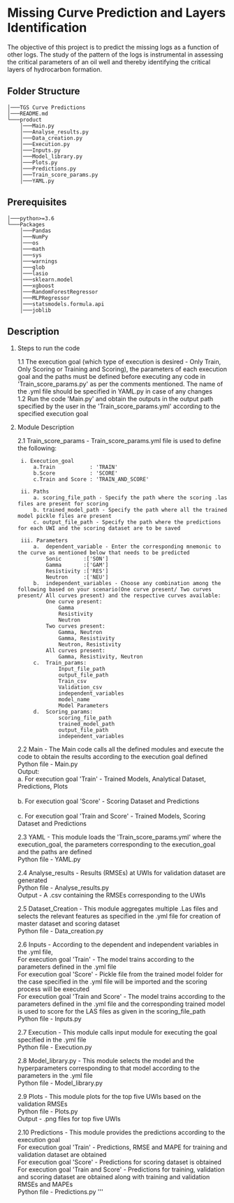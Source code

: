 # Missing Curve Prediction and Layers Identification

The objective of this project is to predict the missing logs as a function of other logs. 
The study of the pattern of the logs is instrumental in assessing the critical parameters of an oil well and thereby identifying the critical layers of hydrocarbon formation.

## Folder Structure</br>

```
│───TGS Curve Predictions
│───README.md
└───product
	│───Main.py
	│───Analyse_results.py
	│───Data_creation.py
	│───Execution.py
	│───Inputs.py	
	│───Model_library.py
	│───Plots.py
	│───Predictions.py		
	│───Train_score_params.py
	│───YAML.py
```
## Prerequisites

```
│───python>=3.6
└───Packages
    │───Pandas
    │───NumPy
    │───os
    │───math
    │───sys
    │───warnings
    │───glob
    │───lasio
    │───sklearn.model
    │───xgboost
    │───RandomForestRegressor
    │───MLPRegressor
    │───statsmodels.formula.api
    │───joblib
```

## Description

1. Steps to run the code
	
	1.1 The execution goal (which type of execution is desired - Only Train, Only Scoring or Training and Scoring), the parameters of each execution goal and the paths must be defined before executing any code in 'Train_score_params.py' as per the comments mentioned. The name of the .yml file should be specified in YAML.py in case of any changes </br>
	1.2 Run the code 'Main.py' and obtain the outputs in the output path specified by the user in the 'Train_score_params.yml' according to the specified execution goal </br>

2. Module Description

    2.1 Train_score_params - Train_score_params.yml file is used to define the following:

		i. Execution_goal
			a.Train           : 'TRAIN'
			b.Score           : 'SCORE'
			c.Train and Score : 'TRAIN_AND_SCORE'
			
		ii. Paths
			a. scoring_file_path - Specify the path where the scoring .las files are present for scoring
			b. trained_model_path - Specify the path where all the trained model pickle files are present
			c. output_file_path - Specify the path where the predictions for each UWI and the scoring dataset are to be saved

		iii. Parameters
			a. 	dependent_variable - Enter the corresponding mnemonic to the curve as mentioned below that needs to be predicted 
				Sonic       :['SON']
				Gamma       :['GAM']
				Resistivity :['RES']
				Neutron     :['NEU']
			b. 	independent_variables - Choose any combination among the following based on your scenario(One curve present/ Two curves present/ All curves present) and the respective curves available:
				One curve present: 
					Gamma
					Resistivity
					Neutron
				Two curves present:
					Gamma, Neutron
					Gamma, Resistivity
					Neutron, Resistivity
				All curves present:
					Gamma, Resistivity, Neutron
			c.	Train_params:
					Input_file_path
					output_file_path
					Train_csv
					Validation_csv
					independent_variables
					model_name
					Model Parameters
			d.	Scoring_params:
					scoring_file_path
					trained_model_path
					output_file_path
					independent_variables
		
	2.2 Main - The Main code calls all the defined modules and execute the code to obtain the results according to the execution goal defined
			<br>Python file - Main.py
			<br>Output:
			<br>         a. For execution goal 'Train' - Trained Models, Analytical Dataset, Predictions, Plots          
			<br>         b. For execution goal 'Score' - Scoring Dataset and Predictions          
			<br>         c. For execution goal 'Train and Score' - Trained Models, Scoring Dataset and Predictions
						
	2.3 YAML - This module loads the 'Train_score_params.yml' where the execution_goal, the parameters corresponding to the execution_goal and the paths are defined
			<br>Python file - YAML.py
			
	2.4 Analyse_results - Results (RMSEs) at UWIs for validation dataset are generated
			<br>Python file - Analyse_results.py
			<br>Output - A .csv containing the RMSEs corresponding to the UWIs
			
	2.5 Dataset_Creation - This module aggregates multiple .Las files and selects the relevant features as specified in the .yml file for creation of master dataset and scoring dataset
        	<br>Python file - Data_creation.py
			
    2.6 Inputs - According to the dependent and independent variables in the .yml file,
			<br>For execution goal 'Train' - The model trains according to the parameters defined in the .yml file 
			<br>For execution goal 'Score' - Pickle file from the trained model folder for the case specified in the .yml file will be imported and the scoring process will be executed
			<br>For execution goal 'Train and Score' - The model trains according to the parameters defined in the .yml file and the corresponding trained model is used to score for the LAS files as given in the scoring_file_path
			<br>Python file - Inputs.py
			
    2.7 Execution - This module calls input module for executing the goal specified in the .yml file
			<br>Python file - Execution.py
	
	2.8	Model_library.py - This module selects the model and the hyperparameters corresponding to that model according to the parameters in the .yml file
			<br>Python file - Model_library.py 
	
	2.9 Plots - This module plots for the top five UWIs based on the validation RMSEs
			<br>Python file - Plots.py
			<br>Output - .png files for top five UWIs
	
	2.10 Predictions  - This module provides the predictions according to the execution goal
			<br>For execution goal 'Train' - Predictions, RMSE and MAPE for training and validation dataset are obtained 
			<br>For execution goal 'Score' - Predictions for scoring dataset is obtained
			<br>For execution goal 'Train and Score' - Predictions for training, validation and scoring dataset are obtained along with training and validation RMSEs and MAPEs
			<br>Python file -  Predictions.py
'''